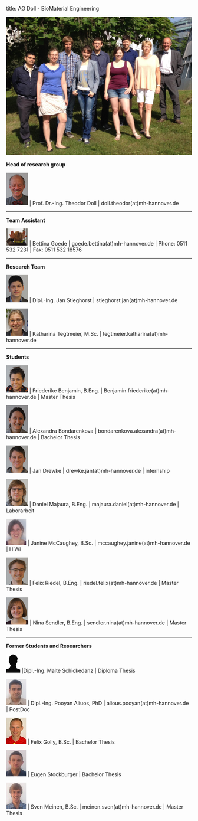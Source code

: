 title: AG Doll - BioMaterial Engineering

![Gruppenbild AG Doll](Gruppenbild.JPG)

**Head of research group**   														
							
![Image Theo Doll](Theo.png) |  Prof. Dr.-Ing. Theodor Doll |  doll.theodor(at)mh-hannover.de	
														
----------------------------------------------------------------------------------------
**Team Assistant**															
			
![Image Bettina Goede](Bettina.png) | Bettina Goede					|		goede.bettina(at)mh-hannover.de	|	Phone: 0511 532 7231	|	Fax: 0511 532 18576 

---------------------------
**Research Team**

![Image Jan Stieghorst ](Jan.png) | Dipl.-Ing. Jan Stieghorst					|		stieghorst.jan(at)mh-hannover.de

![Image Katharina Tegtmeier](Katharina.png) | Katharina Tegtmeier, M.Sc.			|		tegtmeier.katharina(at)mh-hannover.de

-----------------------------
**Students**

![Image Friederike Benjamin](Friederike.png) | Friederike Benjamin, B.Eng.				|		Benjamin.friederike(at)mh-hannover.de	| Master Thesis

![Image Alexandra Bondarenkova](alexandra.png) |	Alexandra Bondarenkova	|	bondarenkova.alexandra(at)mh-hannover.de	|	Bachelor Thesis

![Image Jan Drewke](JanD.png) | Jan Drewke	|	drewke.jan(at)mh-hannover.de	|	internship

![Image Daniel Majaura](Daniel.png) | Daniel Majaura, B.Eng.	|	majaura.daniel(at)mh-hannover.de	|	Laborarbeit

![Image Janine McCaughey](Janine.jpg) | Janine McCaughey, B.Sc.				|		mccaughey.janine(at)mh-hannover.de	|	HiWi

![Image Felix Riedel](FelixR.png) | Felix Riedel, B.Eng.	|	riedel.felix(at)mh-hannover.de	|	Master Thesis

![Image Nina Sendler](Nina.png) | Nina Sendler, B.Eng.	|	sendler.nina(at)mh-hannover.de	|	Master Thesis

-----------------------------
**Former Students and Researchers**

![Image Malte Schickedanz](Platzhalter.jpg) |Dipl.-Ing. Malte Schickedanz		| Diploma Thesis

![Image Pooyan Aliuos](Pooyan.jpg) | Dipl.-Ing. Pooyan Aliuos, PhD					|		alious.pooyan(at)mh-hannover.de	| PostDoc

![Image Felix Golly](FelixG.jpg) | Felix Golly, B.Sc.	| Bachelor Thesis

![Image Eugen Stockburger](Eugen.jpg) | Eugen Stockburger	|	Bachelor Thesis

![Image Sven Meinen](Sven.jpg) | Sven Meinen, B.Sc.	|	meinen.sven(at)mh-hannover.de	|	Master Thesis

